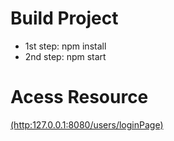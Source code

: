 # Build Project
* 1st step: npm install
* 2nd step: npm start
# Acess Resource
[(http:127.0.0.1:8080/users/loginPage)](http:127.0.0.1:8080/users/loginPage)